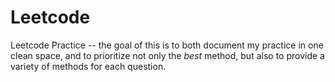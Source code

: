 # Leetcode
Leetcode Practice -- the goal of this is to both document my practice in one clean space, and to prioritize not only the *best* method, but also to provide a variety of methods for each question.
